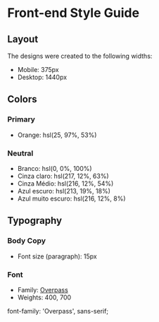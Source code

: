 # Front-end Style Guide

## Layout

The designs were created to the following widths:

- Mobile: 375px
- Desktop: 1440px

## Colors

### Primary

- Orange: hsl(25, 97%, 53%)

### Neutral

- Branco: hsl(0, 0%, 100%)
- Cinza claro: hsl(217, 12%, 63%)
- Cinza Médio: hsl(216, 12%, 54%)
- Azul escuro: hsl(213, 19%, 18%)
- Azul muito escuro: hsl(216, 12%, 8%)

## Typography

### Body Copy

- Font size (paragraph): 15px

### Font

- Family: [Overpass](https://fonts.google.com/specimen/Overpass)
- Weights: 400, 700

font-family: 'Overpass', sans-serif;